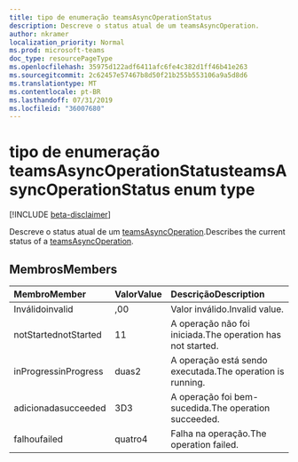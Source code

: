 ```yaml
---
title: tipo de enumeração teamsAsyncOperationStatus
description: Descreve o status atual de um teamsAsyncOperation.
author: nkramer
localization_priority: Normal
ms.prod: microsoft-teams
doc_type: resourcePageType
ms.openlocfilehash: 35975d122adf6411afc6fe4c382d1ff46b41e263
ms.sourcegitcommit: 2c62457e57467b8d50f21b255b553106a9a5d8d6
ms.translationtype: MT
ms.contentlocale: pt-BR
ms.lasthandoff: 07/31/2019
ms.locfileid: "36007680"
---
```

# <a name="teamsasyncoperationstatus-enum-type"></a><span data-ttu-id="e093d-103">tipo de enumeração teamsAsyncOperationStatus</span><span class="sxs-lookup"><span data-stu-id="e093d-103">teamsAsyncOperationStatus enum type</span></span>

[!INCLUDE [beta-disclaimer](../../includes/beta-disclaimer.md)]

<span data-ttu-id="e093d-104">Descreve o status atual de um [teamsAsyncOperation](teamsasyncoperation.md).</span><span class="sxs-lookup"><span data-stu-id="e093d-104">Describes the current status of a [teamsAsyncOperation](teamsasyncoperation.md).</span></span>

## <a name="members"></a><span data-ttu-id="e093d-105">Membros</span><span class="sxs-lookup"><span data-stu-id="e093d-105">Members</span></span>

| <span data-ttu-id="e093d-106">Membro</span><span class="sxs-lookup"><span data-stu-id="e093d-106">Member</span></span> | <span data-ttu-id="e093d-107">Valor</span><span class="sxs-lookup"><span data-stu-id="e093d-107">Value</span></span>| <span data-ttu-id="e093d-108">Descrição</span><span class="sxs-lookup"><span data-stu-id="e093d-108">Description</span></span> |
|:---------------|:--------|:----------|
|<span data-ttu-id="e093d-109">Inválido</span><span class="sxs-lookup"><span data-stu-id="e093d-109">invalid</span></span>|<span data-ttu-id="e093d-110">,0</span><span class="sxs-lookup"><span data-stu-id="e093d-110">0</span></span>|<span data-ttu-id="e093d-111">Valor inválido.</span><span class="sxs-lookup"><span data-stu-id="e093d-111">Invalid value.</span></span>|
|<span data-ttu-id="e093d-112">notStarted</span><span class="sxs-lookup"><span data-stu-id="e093d-112">notStarted</span></span>|<span data-ttu-id="e093d-113">1</span><span class="sxs-lookup"><span data-stu-id="e093d-113">1</span></span>|<span data-ttu-id="e093d-114">A operação não foi iniciada.</span><span class="sxs-lookup"><span data-stu-id="e093d-114">The operation has not started.</span></span>|
|<span data-ttu-id="e093d-115">inProgress</span><span class="sxs-lookup"><span data-stu-id="e093d-115">inProgress</span></span>|<span data-ttu-id="e093d-116">duas</span><span class="sxs-lookup"><span data-stu-id="e093d-116">2</span></span>|<span data-ttu-id="e093d-117">A operação está sendo executada.</span><span class="sxs-lookup"><span data-stu-id="e093d-117">The operation is running.</span></span>|
|<span data-ttu-id="e093d-118">adicionada</span><span class="sxs-lookup"><span data-stu-id="e093d-118">succeeded</span></span>|<span data-ttu-id="e093d-119">3D</span><span class="sxs-lookup"><span data-stu-id="e093d-119">3</span></span>|<span data-ttu-id="e093d-120">A operação foi bem-sucedida.</span><span class="sxs-lookup"><span data-stu-id="e093d-120">The operation succeeded.</span></span>|
|<span data-ttu-id="e093d-121">falhou</span><span class="sxs-lookup"><span data-stu-id="e093d-121">failed</span></span>|<span data-ttu-id="e093d-122">quatro</span><span class="sxs-lookup"><span data-stu-id="e093d-122">4</span></span>|<span data-ttu-id="e093d-123">Falha na operação.</span><span class="sxs-lookup"><span data-stu-id="e093d-123">The operation failed.</span></span>|
